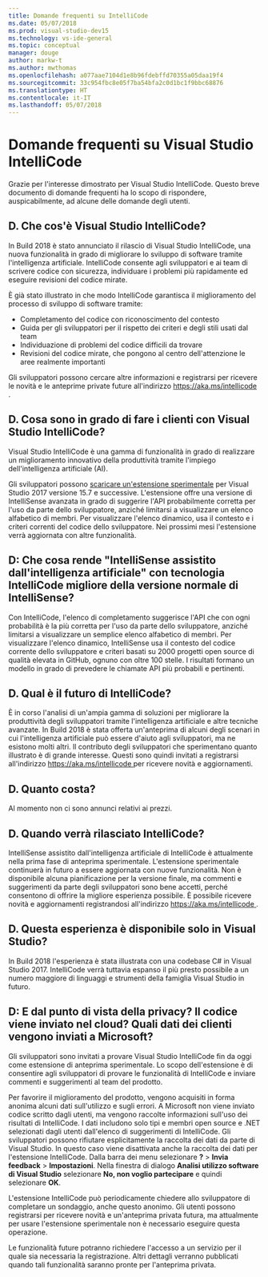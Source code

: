 ```yaml
---
title: Domande frequenti su IntelliCode
ms.date: 05/07/2018
ms.prod: visual-studio-dev15
ms.technology: vs-ide-general
ms.topic: conceptual
manager: douge
author: markw-t
ms.author: mwthomas
ms.openlocfilehash: a077aae7104d1e8b96fdebffd70355a05daa19f4
ms.sourcegitcommit: 33c954fbc8e05f7ba54bfa2c0d1bc1f9bbc68876
ms.translationtype: HT
ms.contentlocale: it-IT
ms.lasthandoff: 05/07/2018
---
```

# Domande frequenti su Visual Studio IntelliCode

Grazie per l'interesse dimostrato per Visual Studio IntelliCode. Questo breve documento di domande frequenti ha lo scopo di rispondere, auspicabilmente, ad alcune delle domande degli utenti.

## D. Che cos'è Visual Studio IntelliCode?

In Build 2018 è stato annunciato il rilascio di Visual Studio IntelliCode, una nuova funzionalità in grado di migliorare lo sviluppo di software tramite l'intelligenza artificiale. IntelliCode consente agli sviluppatori e ai team di scrivere codice con sicurezza, individuare i problemi più rapidamente ed eseguire revisioni del codice mirate.

È già stato illustrato in che modo IntelliCode garantisca il miglioramento del processo di sviluppo di software tramite:

- Completamento del codice con riconoscimento del contesto
- Guida per gli sviluppatori per il rispetto dei criteri e degli stili usati dal team
- Individuazione di problemi del codice difficili da trovare
- Revisioni del codice mirate, che pongono al centro dell'attenzione le aree realmente importanti

Gli sviluppatori possono cercare altre informazioni e registrarsi per ricevere le novità e le anteprime private future all'indirizzo [ https://aka.ms/intellicode ](https://aka.ms/intellicode).

## D. Cosa sono in grado di fare i clienti con Visual Studio IntelliCode?

Visual Studio IntelliCode è una gamma di funzionalità in grado di realizzare un miglioramento innovativo della produttività tramite l'impiego dell'intelligenza artificiale (AI).

Gli sviluppatori possono [scaricare un'estensione sperimentale](https://go.microsoft.com/fwlink/?linkid=872707) per Visual Studio 2017 versione 15.7 e successive. L'estensione offre una versione di IntelliSense avanzata in grado di suggerire l'API probabilmente corretta per l'uso da parte dello sviluppatore, anziché limitarsi a visualizzare un elenco alfabetico di membri. Per visualizzare l'elenco dinamico, usa il contesto e i criteri correnti del codice dello sviluppatore. Nei prossimi mesi l'estensione verrà aggiornata con altre funzionalità.

## D: Che cosa rende "IntelliSense assistito dall'intelligenza artificiale" con tecnologia IntelliCode migliore della versione normale di IntelliSense?

Con IntelliCode, l'elenco di completamento suggerisce l'API che con ogni probabilità è la più corretta per l'uso da parte dello sviluppatore, anziché limitarsi a visualizzare un semplice elenco alfabetico di membri. Per visualizzare l'elenco dinamico, IntelliSense usa il contesto del codice corrente dello sviluppatore e criteri basati su 2000 progetti open source di qualità elevata in GitHub, ognuno con oltre 100 stelle. I risultati formano un modello in grado di prevedere le chiamate API più probabili e pertinenti.

## D. Qual è il futuro di IntelliCode?

È in corso l'analisi di un'ampia gamma di soluzioni per migliorare la produttività degli sviluppatori tramite l'intelligenza artificiale e altre tecniche avanzate. In Build 2018 è stata offerta un'anteprima di alcuni degli scenari in cui l'intelligenza artificiale può essere d'aiuto agli sviluppatori, ma ne esistono molti altri. Il contributo degli sviluppatori che sperimentano quanto illustrato è di grande interesse. Questi sono quindi invitati a registrarsi all'indirizzo [ https://aka.ms/intellicode ](https://aka.ms/intellicode) per ricevere novità e aggiornamenti.

## D. Quanto costa?

Al momento non ci sono annunci relativi ai prezzi.

## D. Quando verrà rilasciato IntelliCode?

IntelliSense assistito dall'intelligenza artificiale di IntelliCode è attualmente nella prima fase di anteprima sperimentale. L'estensione sperimentale continuerà in futuro a essere aggiornata con nuove funzionalità. Non è disponibile alcuna pianificazione per la versione finale, ma commenti e suggerimenti da parte degli sviluppatori sono bene accetti, perché consentono di offrire la migliore esperienza possibile. È possibile ricevere novità e aggiornamenti registrandosi all'indirizzo [ https://aka.ms/intellicode ](https://aka.ms/intellicode).

## D. Questa esperienza è disponibile solo in Visual Studio?

In Build 2018 l'esperienza è stata illustrata con una codebase C# in Visual Studio 2017. IntelliCode verrà tuttavia espanso il più presto possibile a un numero maggiore di linguaggi e strumenti della famiglia Visual Studio in futuro.

## D: E dal punto di vista della privacy? Il codice viene inviato nel cloud? Quali dati dei clienti vengono inviati a Microsoft?

Gli sviluppatori sono invitati a provare Visual Studio IntelliCode fin da oggi come estensione di anteprima sperimentale. Lo scopo dell'estensione è di consentire agli sviluppatori di provare le funzionalità di IntelliCode e inviare commenti e suggerimenti al team del prodotto.

Per favorire il miglioramento del prodotto, vengono acquisiti in forma anonima alcuni dati sull'utilizzo e sugli errori. A Microsoft non viene inviato codice scritto dagli utenti, ma vengono raccolte informazioni sull'uso dei risultati di IntelliCode. I dati includono solo tipi e membri open source e .NET selezionati dagli utenti dall'elenco di suggerimenti di IntelliCode. Gli sviluppatori possono rifiutare esplicitamente la raccolta dei dati da parte di Visual Studio. In questo caso viene disattivata anche la raccolta dei dati per l'estensione IntelliCode. Dalla barra dei menu selezionare **?** > **Invia feedback** > **Impostazioni**. Nella finestra di dialogo **Analisi utilizzo software di Visual Studio** selezionare **No, non voglio partecipare** e quindi selezionare **OK**.

L'estensione IntelliCode può periodicamente chiedere allo sviluppatore di completare un sondaggio, anche questo anonimo. Gli utenti possono registrarsi per ricevere novità e un'anteprima privata futura, ma attualmente per usare l'estensione sperimentale non è necessario eseguire questa operazione.

Le funzionalità future potranno richiedere l'accesso a un servizio per il quale sia necessaria la registrazione. Altri dettagli verranno pubblicati quando tali funzionalità saranno pronte per l'anteprima privata.
